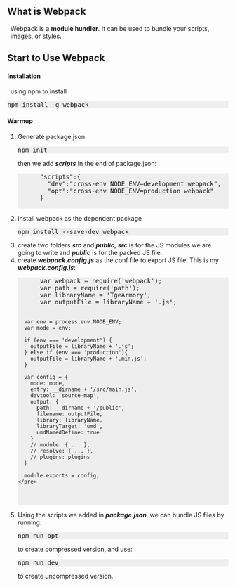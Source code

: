 <style>
  p{
    margin: .5em;
  }
</style>
<h2>What is Webpack</h2> 
<p>Webpack is a <b>module hundler</b>. It can be used to bundle your scripts, images, or styles.

<h2>Start to Use Webpack</h2>
<h4>Installation</h4>
<p>using npm to install
<pre style="background: #eee">npm install -g webpack</pre>

<h4>Warmup</h4>
<ol>
  <li>
    Generate package.json:<br/>
    <pre style="background: #eee">npm init</pre>
    then we add <b><i>scripts</i></b> in the end of package.json:
    <pre style="background: #eee">
      "scripts":{
        "dev":"cross-env NODE_ENV=development webpack",
        "opt":"cross-env NODE_ENV=production webpack"
      }
    </pre>
  </li>
  <li>
    install webpack as the dependent package<br/>
    <pre style="background: #eee">npm install --save-dev webpack</pre>
  </li>
  <li>
    create two folders <b><i>src</i></b> and <b><i>public</i></b>, <b><i>src</i></b> is for the JS modules we are going to write and <b><i>public</i></b> is for the packed JS file.
  </li>
  <li>
    create <b><i>webpack.config.js</i></b> as the conf file to export JS file. This is my <b><i>webpack.config.js</i></b>:
    <pre style="background: #eee">
      var webpack = require('webpack');
      var path = require('path');
      var libraryName = 'TgeArmory';
      var outputFile = libraryName + '.js';

      var env = process.env.NODE_ENV;
      var mode = env;

      if (env === 'development') {
        outputFile = libraryName + '.js';
      } else if (env === 'production'){
        outputFile = libraryName + '.min.js';
      }

      var config = {
        mode: mode,
        entry: __dirname + '/src/main.js',
        devtool: 'source-map',
        output: {
          path: __dirname + '/public',
          filename: outputFile,
          library: libraryName,
          libraryTarget: 'umd',
          umdNamedDefine: true
        }
        // module: { ... },
        // resolve: { ... },
        // plugins: plugins
      }

      module.exports = config;
    </pre>
  </li>
  <li>
    Using the scripts we added in <b><i>package.json</i></b>, we can bundle JS files by running:
    <pre style="background: #eee">npm run opt</pre>
    to create compressed version, and use:
    <pre style="background: #eee">npm run dev</pre>
    to create uncompressed version.
  </li>
</ol>
